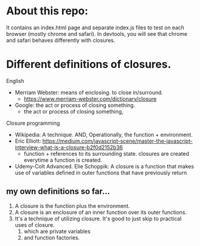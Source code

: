 # About this repo:
It contains an index.html page and separate index.js files to test on each browser (mostly chrome and safari).
In devtools, you will see that chrome and safari behaves differently with closures.



# Different definitions of closures.

English
* Merriam Webster: means of enclosing. to close in/surround.
    *   https://www.merriam-webster.com/dictionary/closure
* Google: the act or process of closing something.
    * the act or process of closing something,

Closure programming
* Wikipedia: A technique. AND, Operationally, the function + environment.
* Eric Elliott: https://medium.com/javascript-scene/master-the-javascript-interview-what-is-a-closure-b2f0d2152b36
    * function + references to its surrounding state. closures are created everytime a function is created.
* Udemy-Colt Advanced. Elie Schoppik: A closure is a function that makes use of variables defined in outer
    functions that have previously return



## my own definitions so far...
1. A closure is the function plus the environment.
2. A closure is an enclosure of an inner function over its outer functions.
3. It's a technique of utilizing closure. It's good to just skip to practical uses of closure.
   1. which are private variables
   2. and function factories.
